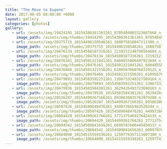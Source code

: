 ```yaml
---
title: "The Move to Eugene"
date: 2017-08-05 08:00:00 +0000
layout: gallery
categories: [photos]
gallery:
   - url: /assets/img/19424295_10154386361361261_8705484003323687668_n_10154386361361261.jpg
     image_path: /assets/img/thumbs/19424295_10154386361361261_8705484003323687668_n_10154386361361261.png
   - url: /assets/img/20375715_10154496150546261_168075816047111380_n_10154496150546261.jpg
     image_path: /assets/img/thumbs/20375715_10154496150546261_168075816047111380_n_10154496150546261.png
   - url: /assets/img/20476134_10154500187316261_2219212148798564684_n_10154500187316261.jpg
     image_path: /assets/img/thumbs/20476134_10154500187316261_2219212148798564684_n_10154500187316261.png
   - url: /assets/img/20476161_10154501321041261_8484855806497923694_n_10154501321041261.jpg
     image_path: /assets/img/thumbs/20476161_10154501321041261_8484855806497923694_n_10154501321041261.png
   - url: /assets/img/20476466_10154501321556261_6109567660768319125_n_10154501321556261.jpg
     image_path: /assets/img/thumbs/20476466_10154501321556261_6109567660768319125_n_10154501321556261.png
   - url: /assets/img/20479893_10154503592251261_1386733248327569164_n_10154503592251261.jpg
     image_path: /assets/img/thumbs/20479893_10154503592251261_1386733248327569164_n_10154503592251261.png
   - url: /assets/img/20479936_10154503584381261_3629426493723690103_n_10154503584381261.jpg
     image_path: /assets/img/thumbs/20479936_10154503584381261_3629426493723690103_n_10154503584381261.png
   - url: /assets/img/20526287_10154499267166261_8938638035763979288_n_10154499267166261.jpg
     image_path: /assets/img/thumbs/20526287_10154499267166261_8938638035763979288_n_10154499267166261.png
   - url: /assets/img/20597426_10154509848476261_449972665483529344_n_10154509848476261.jpg
     image_path: /assets/img/thumbs/20597426_10154509848476261_449972665483529344_n_10154509848476261.png
   - url: /assets/img/20604420_10154499261766261_3771375469276424135_n_10154499261766261.jpg
     image_path: /assets/img/thumbs/20604420_10154499261766261_3771375469276424135_n_10154499261766261.png
   - url: /assets/img/20604542_10154509841656261_6099787600449450537_n_10154509841656261.jpg
     image_path: /assets/img/thumbs/20604542_10154509841656261_6099787600449450537_n_10154509841656261.png
   - url: /assets/img/20664090_10154515559336261_1259774357111607300_n_10154515559336261.jpg
     image_path: /assets/img/thumbs/20664090_10154515559336261_1259774357111607300_n_10154515559336261.png
---
```

